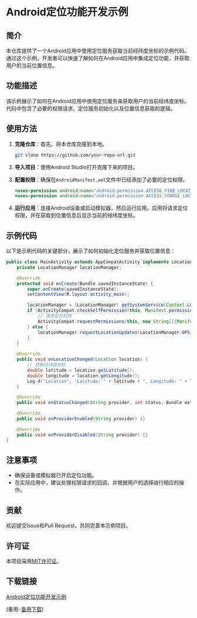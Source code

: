 # Android定位功能开发示例

## 简介
本仓库提供了一个Android应用中使用定位服务获取当前经纬度坐标的示例代码。通过这个示例，开发者可以快速了解如何在Android应用中集成定位功能，并获取用户的当前位置信息。

## 功能描述
该示例展示了如何在Android应用中使用定位服务来获取用户的当前经纬度坐标。代码中包含了必要的权限请求、定位服务初始化以及位置信息获取的逻辑。

## 使用方法
1. **克隆仓库**：首先，将本仓库克隆到本地。
   ```bash
   git clone https://github.com/your-repo-url.git
   ```

2. **导入项目**：使用Android Studio打开克隆下来的项目。

3. **配置权限**：确保在`AndroidManifest.xml`文件中已经添加了必要的定位权限。
   ```xml
   <uses-permission android:name="android.permission.ACCESS_FINE_LOCATION" />
   <uses-permission android:name="android.permission.ACCESS_COARSE_LOCATION" />
   ```

4. **运行应用**：连接Android设备或启动模拟器，然后运行应用。应用将请求定位权限，并在获取到位置信息后显示当前的经纬度坐标。

## 示例代码
以下是示例代码的关键部分，展示了如何初始化定位服务并获取位置信息：

```java
public class MainActivity extends AppCompatActivity implements LocationListener {
    private LocationManager locationManager;

    @Override
    protected void onCreate(Bundle savedInstanceState) {
        super.onCreate(savedInstanceState);
        setContentView(R.layout.activity_main);

        locationManager = (LocationManager) getSystemService(Context.LOCATION_SERVICE);
        if (ActivityCompat.checkSelfPermission(this, Manifest.permission.ACCESS_FINE_LOCATION) != PackageManager.PERMISSION_GRANTED && ActivityCompat.checkSelfPermission(this, Manifest.permission.ACCESS_COARSE_LOCATION) != PackageManager.PERMISSION_GRANTED) {
            // 请求定位权限
            ActivityCompat.requestPermissions(this, new String[]{Manifest.permission.ACCESS_FINE_LOCATION, Manifest.permission.ACCESS_COARSE_LOCATION}, 1);
        } else {
            locationManager.requestLocationUpdates(LocationManager.GPS_PROVIDER, 0, 0, this);
        }
    }

    @Override
    public void onLocationChanged(Location location) {
        // 获取经纬度坐标
        double latitude = location.getLatitude();
        double longitude = location.getLongitude();
        Log.d("Location", "Latitude: " + latitude + ", Longitude: " + longitude);
    }

    @Override
    public void onStatusChanged(String provider, int status, Bundle extras) {}

    @Override
    public void onProviderEnabled(String provider) {}

    @Override
    public void onProviderDisabled(String provider) {}
}
```

## 注意事项
- 确保设备或模拟器已开启定位功能。
- 在实际应用中，建议处理权限请求的回调，并根据用户的选择进行相应的操作。

## 贡献
欢迎提交Issue和Pull Request，共同完善本示例项目。

## 许可证
本项目采用[MIT许可证](LICENSE)。

## 下载链接
[Android定位功能开发示例](https://pan.quark.cn/s/c43fab4ab3cf) 

(备用: [备用下载](https://pan.baidu.com/s/1-2Qhr564xhn-zWqGNUzTWA?pwd=1234))
